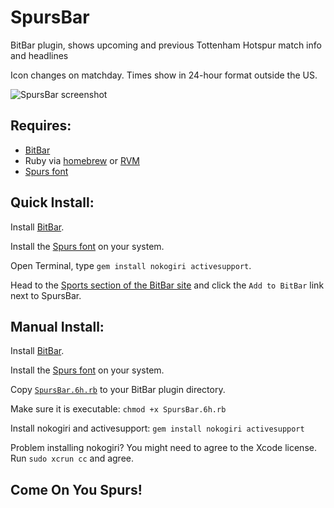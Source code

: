 # SpursBar
BitBar plugin, shows upcoming and previous Tottenham Hotspur match info and headlines

Icon changes on matchday. Times show in 24-hour format outside the US.

![SpursBar screenshot](https://cloud.githubusercontent.com/assets/2213967/18461786/071d930a-794b-11e6-868c-4b3da43b7639.png)

## Requires:
* [BitBar](https://getbitbar.com/)
* Ruby via [homebrew](https://www.ruby-lang.org/en/documentation/installation/#homebrew) or [RVM](https://rvm.io)
* [Spurs font](http://www.tottenhamhotspur.com/components/fonts/spurs-webfont.ttf)

## Quick Install:
Install [BitBar](https://getbitbar.com/).

Install the [Spurs font](http://www.tottenhamhotspur.com/components/fonts/spurs-webfont.ttf) on your system.

Open Terminal, type `gem install nokogiri activesupport`.

Head to the [Sports section of the BitBar site](https://getbitbar.com/plugins/Sports) and click the `Add to BitBar` link next to SpursBar.

## Manual Install:
Install [BitBar](https://getbitbar.com/).

Install the [Spurs font](http://www.tottenhamhotspur.com/components/fonts/spurs-webfont.ttf) on your system.

Copy [`SpursBar.6h.rb`](https://github.com/coreyk/SpursBar/raw/master/SpursBar.6h.rb) to your BitBar plugin directory.

Make sure it is executable: `chmod +x SpursBar.6h.rb`

Install nokogiri and activesupport: `gem install nokogiri activesupport`

Problem installing nokogiri? You might need to agree to the Xcode license. Run `sudo xcrun cc` and agree.


## Come On You Spurs!
